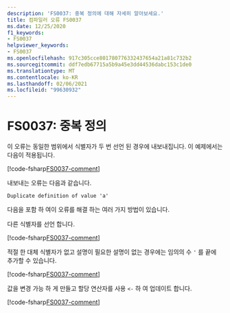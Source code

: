 ```yaml
---
description: 'FS0037: 중복 정의에 대해 자세히 알아보세요.'
title: 컴파일러 오류 FS0037
ms.date: 12/25/2020
f1_keywords:
- FS0037
helpviewer_keywords:
- FS0037
ms.openlocfilehash: 917c305cce801780776332437654a21a81c732b2
ms.sourcegitcommit: ddf7edb67715a5b9a45e3dd44536dabc153c1de0
ms.translationtype: MT
ms.contentlocale: ko-KR
ms.lasthandoff: 02/06/2021
ms.locfileid: "99630932"
---
```

# <a name="fs0037-duplicate-definition"></a>FS0037: 중복 정의

이 오류는 동일한 범위에서 식별자가 두 번 선언 된 경우에 내보내집니다. 이 예제에서는 다음이 적용됩니다.

[!code-fsharp[FS0037-comment](~/samples/snippets/fsharp/compiler-messages/fs0037.fsx#L2-L3)]

내보내는 오류는 다음과 같습니다.

```text
Duplicate definition of value 'a'
```

다음을 포함 하 여이 오류를 해결 하는 여러 가지 방법이 있습니다.

다른 식별자를 선언 합니다.

[!code-fsharp[FS0037-comment](~/samples/snippets/fsharp/compiler-messages/fs0037.fsx#L6-L7)]

적절 한 대체 식별자가 없고 설명이 필요한 설명이 없는 경우에는 임의의 수 `'` 를 끝에 추가할 수 있습니다.

[!code-fsharp[FS0037-comment](~/samples/snippets/fsharp/compiler-messages/fs0037.fsx#L10-L12)]

값을 변경 가능 하 게 만들고 할당 연산자를 사용 `<-` 하 여 업데이트 합니다.

[!code-fsharp[FS0037-comment](~/samples/snippets/fsharp/compiler-messages/fs0037.fsx#L15-L16)]
